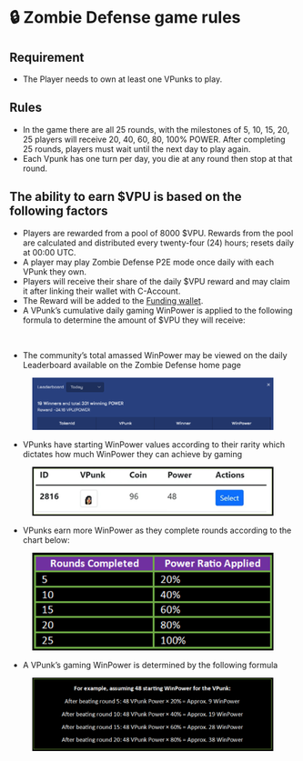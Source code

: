 # 🔒 Zombie Defense game rules

## **Requirement**

* The Player needs to own at least one VPunks to play.

## **Rules**

* In the game there are all 25 rounds, with the milestones of 5, 10, 15, 20, 25 players will receive 20, 40, 60, 80, 100% POWER. After completing 25 rounds, players must wait until the next day to play again.
* Each Vpunk has one turn per day, you die at any round then stop at that round.

## The ability to earn $VPU is based on the following factors

* Players are rewarded from a pool of 8000 $VPU. Rewards from the pool are calculated and distributed every twenty-four (24) hours; resets daily at 00:00 UTC.
* A player may play Zombie Defense P2E mode once daily with each VPunk they own.
* Players will receive their share of the daily $VPU reward and may claim it after linking their wallet with C-Account.
* The Reward will be added to the [Funding wallet](https://vefam.com/#/account/wallet).
* A VPunk’s cumulative daily gaming WinPower is applied to the following formula to determine the amount of $VPU they will receive:

<figure><img src="https://lh5.googleusercontent.com/AJDZZKfLN19EgSfJTheB7g_650thlev5po-Sl5XLtIBO3ZBidgR5k0aQ2GPW8gu0KKTXU7Vf1BWl6_wDKYGHodKDBaqkWakG5zbZnAYmu8KbbtGg6Ge3MlwcQVOsQSDDNoYF2rk5aeaWBFyiyDOFQ1g" alt=""><figcaption></figcaption></figure>

* The community’s total amassed WinPower may be viewed on the daily Leaderboard available on the Zombie Defense home page

<figure><img src="../../.gitbook/assets/image (16) (1).png" alt=""><figcaption></figcaption></figure>

* VPunks have starting WinPower values according to their rarity which dictates how much WinPower they can achieve by gaming

<figure><img src="../../.gitbook/assets/1fsf.jpg" alt=""><figcaption></figcaption></figure>

* VPunks earn more WinPower as they complete rounds according to the chart below:

<figure><img src="../../.gitbook/assets/image (4) (1).png" alt=""><figcaption></figcaption></figure>

* A VPunk’s gaming WinPower is determined by the following formula

<figure><img src="../../.gitbook/assets/image (5) (1).png" alt=""><figcaption></figcaption></figure>
